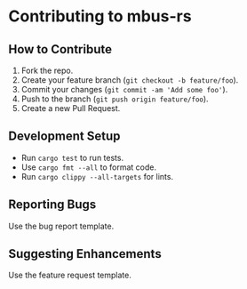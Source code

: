 # Contributing to mbus-rs

## How to Contribute
1. Fork the repo.
2. Create your feature branch (`git checkout -b feature/foo`).
3. Commit your changes (`git commit -am 'Add some foo'`).
4. Push to the branch (`git push origin feature/foo`).
5. Create a new Pull Request.

## Development Setup
- Run `cargo test` to run tests.
- Use `cargo fmt --all` to format code.
- Run `cargo clippy --all-targets` for lints.

## Reporting Bugs
Use the bug report template.

## Suggesting Enhancements
Use the feature request template.